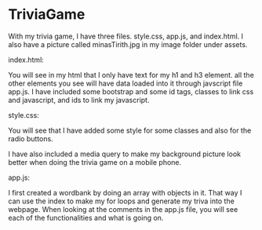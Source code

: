 # TriviaGame
With my trivia game, I have three files. style.css, app.js, and index.html. I also have a picture called minasTirith.jpg in my image folder under assets.

index.html:

You will see in my html that I only have text for my h1 and h3 element. all the other elements you see will have data loaded into it through javscript file app.js. I have included some bootstrap and some id tags, classes to link css and javascript, and ids to link my javascript.


style.css:

You will see that I have added some style for some classes and also for the radio buttons.

I have also included a media query to make my background picture look better when doing the trivia game on a mobile phone. 


app.js:

I first created a wordbank by doing an array with objects in it. That way I can use the index to make my for loops and generate my triva into the webpage.
When looking at the comments in the app.js file, you will see each of the functionalities and what is going on.

